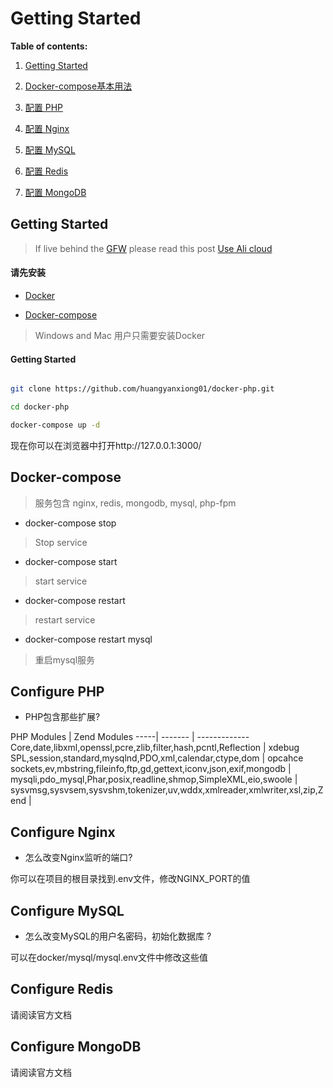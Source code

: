 # Getting Started

**Table of contents:**

1. [Getting Started](#getting-started)

1. [Docker-compose基本用法](#docker-compose)

1. [配置 PHP](#configure-php)

1. [配置 Nginx](#configure-nginx)

1. [配置 MySQL](#configure-mysql)

1. [配置 Redis](#configure-redis)

1. [配置 MongoDB](#configure-mongodb)

## Getting Started
>If live behind the [GFW](https://zh.wikipedia.org/zh-hans/%E9%98%B2%E7%81%AB%E9%95%BF%E5%9F%8E) please read this post [Use Ali cloud](http://www.myfreax.com/use-aliyun-mirror-acceleration-on-docker/)


#### 请先安装

- [Docker](https://www.docker.com/)

- [Docker-compose](https://github.com/docker/compose/releases)

>Windows and Mac 用户只需要安装Docker

#### Getting Started

```bash

git clone https://github.com/huangyanxiong01/docker-php.git

cd docker-php

docker-compose up -d
```
现在你可以在浏览器中打开http://127.0.0.1:3000/ 



## Docker-compose

> 服务包含 nginx, redis, mongodb, mysql, php-fpm
 
- docker-compose stop

>Stop  service
       
- docker-compose start

>start  service

- docker-compose restart

>restart service

- docker-compose restart mysql

>重启mysql服务 


## Configure PHP

- PHP包含那些扩展?

PHP Modules | Zend Modules
-----| ------- | -------------
Core,date,libxml,openssl,pcre,zlib,filter,hash,pcntl,Reflection | xdebug
SPL,session,standard,mysqlnd,PDO,xml,calendar,ctype,dom | opcahce
sockets,ev,mbstring,fileinfo,ftp,gd,gettext,iconv,json,exif,mongodb |
mysqli,pdo_mysql,Phar,posix,readline,shmop,SimpleXML,eio,swoole |
sysvmsg,sysvsem,sysvshm,tokenizer,uv,wddx,xmlreader,xmlwriter,xsl,zip,Zend |



## Configure Nginx


- 怎么改变Nginx监听的端口?

你可以在项目的根目录找到.env文件，修改NGINX_PORT的值


## Configure MySQL

- 怎么改变MySQL的用户名密码，初始化数据库 ?

可以在docker/mysql/mysql.env文件中修改这些值

## Configure Redis

请阅读官方文档

## Configure MongoDB

请阅读官方文档